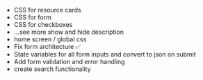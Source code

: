 - CSS for resource cards
- CSS for form
- CSS for checkboxes
- ...see more show and hide description
- home screen / global css
- Fix form architecture ✅
- State variables for all form inputs and convert to json on submit
- Add form validation and error handling
- create search functionality
